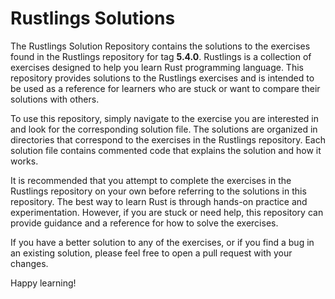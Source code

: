 # Rustlings Solutions
The Rustlings Solution Repository contains the solutions to the exercises found in the Rustlings repository for tag **5.4.0**. Rustlings is a collection of exercises designed to help you learn Rust programming language. This repository provides solutions to the Rustlings exercises and is intended to be used as a reference for learners who are stuck or want to compare their solutions with others.

To use this repository, simply navigate to the exercise you are interested in and look for the corresponding solution file. The solutions are organized in directories that correspond to the exercises in the Rustlings repository. Each solution file contains commented code that explains the solution and how it works.

It is recommended that you attempt to complete the exercises in the Rustlings repository on your own before referring to the solutions in this repository. The best way to learn Rust is through hands-on practice and experimentation. However, if you are stuck or need help, this repository can provide guidance and a reference for how to solve the exercises.

If you have a better solution to any of the exercises, or if you find a bug in an existing solution, please feel free to open a pull request with your changes.

Happy learning!




